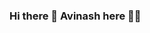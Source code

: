 ### Hi there 👋 Avinash here 👩‍💻

<!-- </p> <br>

<p align="center">&nbsp;<img src="https://github-readme-stats.vercel.app/api?username=avinashdhakne" width="58%" height="100%">  
  
</p>
 -->
<!--
**avinashdhakne/avinashdhakne** is a ✨ _special_ ✨ repository because its `README.md` (this file) appears on your GitHub profile.

Here are some ideas to get you started:

- 🔭 I’m currently working on ...
- 🌱 I’m currently learning ...
- 👯 I’m looking to collaborate on ...
- 🤔 I’m looking for help with ...
- 💬 Ask me about ...
- 📫 How to reach me: ...
- 😄 Pronouns: ...
- ⚡ Fun fact: ...
-->
